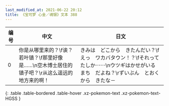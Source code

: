 ```yaml
---
last_modified_at: 2021-06-22 20:12
title: 《宝可梦 心金／魂银》文本 388
---
```

| 编号 | 中文 | 日文 |
| ---- | ---- | ---- |
| 0 | 你是从哪里来的？\f诶？若叶镇？\f那里好像是……\n空木博士居住的镇子吧？\r从这么遥远的地方来的啊！ | きみは　どこから　きたんだい？\fえっ　ワカバタウン！？\fそれって　たしか⋯⋯\nウツギはかせがいる　まち　だよね？\rずいぶん　とおくから　きたな－ |
{: .table .table-bordered .table-hover .xz-pokemon-text .xz-pokemon-text-HGSS }
